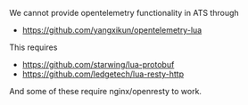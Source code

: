 We cannot provide opentelemetry functionality in ATS through 

* https://github.com/yangxikun/opentelemetry-lua

This requires

* https://github.com/starwing/lua-protobuf
* https://github.com/ledgetech/lua-resty-http

And some of these require nginx/openresty to work. 
